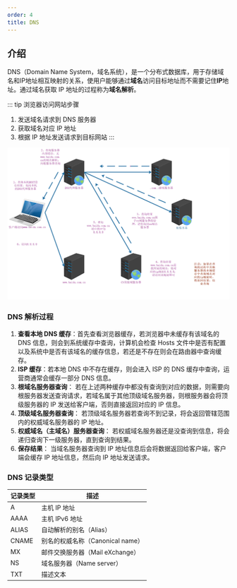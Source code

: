 ```yaml
---
order: 4
title: DNS
---
```


## 介绍

DNS（Domain Name System，域名系统），是一个分布式数据库，用于存储域名和IP地址相互映射的关系，使用户能够通过**域名**访问目标地址而不需要记住**IP**地址。通过域名获取 IP 地址的过程称为**域名解析**。

::: tip 浏览器访问网站步骤
1. 发送域名请求到 DNS 服务器
2. 获取域名对应 IP 地址
3. 根据 IP 地址发送请求到目标网站
:::

![dns](/assets/image/article/network/dns-example.png)

### DNS 解析过程

1. **查看本地 DNS 缓存**：首先查看浏览器缓存，若浏览器中未缓存有该域名的 DNS 信息，则会到系统缓存中查询，计算机会检查 Hosts 文件中是否有配置以及系统中是否有该域名的缓存信息，若还是不存在则会在路由器中查询缓存。
2. **ISP 缓存**：若本地 DNS 中不存在缓存，则会进入 ISP 的 DNS 缓存中查询，运营商通常会缓存一部分 DNS 信息。
3. **根域名服务器查询**： 若在上述两种缓存中都没有查询到对应的数据，则需要向根服务器发送查询请求，若域名属于其他顶级域名服务器，则根服务器会将顶级服务器的 IP 发送给客户端，否则直接返回对应的 IP 信息。
4. **顶级域名服务器查询**： 若顶级域名服务器若查询不到记录，将会返回管辖范围内的权威域名服务器的 IP 地址。
5. **权威域名（主域名）服务器查询**： 若权威域名服务器还是没查询到信息，将会递归查询下一级服务器，直到查询到结果。
6. **保存结果**： 当域名服务器查询到 IP 地址信息后会将数据返回给客户端，客户端会缓存 IP 地址信息，然后向 IP 地址发送请求。

### DNS 记录类型

| 记录类型 | 描述                             |
| -------- | -------------------------------- |
| A        | 主机 IP 地址                     |
| AAAA     | 主机 IPv6 地址                   |
| ALIAS    | 自动解析的别名（Alias）          |
| CNAME    | 别名的权威名称（Canonical name） |
| MX       | 邮件交换服务器（Mail eXchange）  |
| NS       | 域名服务器（Name server）        |
| TXT      | 描述文本                         |
